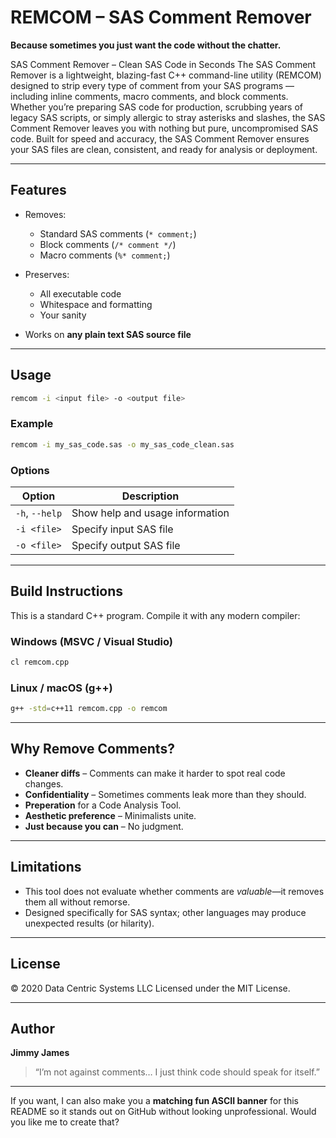 # REMCOM – SAS Comment Remover

**Because sometimes you just want the code without the chatter.**

SAS Comment Remover – Clean SAS Code in Seconds
The SAS Comment Remover is a lightweight, blazing-fast C++ command-line utility (REMCOM) designed to strip every type of comment from your SAS programs — including inline comments, macro comments, and block comments.
Whether you’re preparing SAS code for production, scrubbing years of legacy SAS scripts, or simply allergic to stray asterisks and slashes, the SAS Comment Remover leaves you with nothing but pure, uncompromised SAS code.
Built for speed and accuracy, the SAS Comment Remover ensures your SAS files are clean, consistent, and ready for analysis or deployment.

---

## Features

* Removes:

  * Standard SAS comments (`* comment;`)
  * Block comments (`/* comment */`)
  * Macro comments (`%* comment;`)
* Preserves:

  * All executable code
  * Whitespace and formatting
  * Your sanity
* Works on **any plain text SAS source file**

---

## Usage

```bash
remcom -i <input file> -o <output file>
```

### Example

```bash
remcom -i my_sas_code.sas -o my_sas_code_clean.sas
```

### Options

| Option         | Description                     |
| -------------- | ------------------------------- |
| `-h`, `--help` | Show help and usage information |
| `-i <file>`    | Specify input SAS file          |
| `-o <file>`    | Specify output SAS file         |

---

## Build Instructions

This is a standard C++ program. Compile it with any modern compiler:

### Windows (MSVC / Visual Studio)

```bash
cl remcom.cpp
```

### Linux / macOS (g++)

```bash
g++ -std=c++11 remcom.cpp -o remcom
```

---

## Why Remove Comments?

* **Cleaner diffs** – Comments can make it harder to spot real code changes.
* **Confidentiality** – Sometimes comments leak more than they should.
* **Preperation** for a Code Analysis Tool.
* **Aesthetic preference** – Minimalists unite.
* **Just because you can** – No judgment.

---

## Limitations

* This tool does not evaluate whether comments are *valuable*—it removes them all without remorse.
* Designed specifically for SAS syntax; other languages may produce unexpected results (or hilarity).

---

## License

© 2020 Data Centric Systems LLC
Licensed under the MIT License.

---

## Author

**Jimmy James**

> “I’m not against comments… I just think code should speak for itself.”

---

If you want, I can also make you a **matching fun ASCII banner** for this README so it stands out on GitHub without looking unprofessional. Would you like me to create that?
